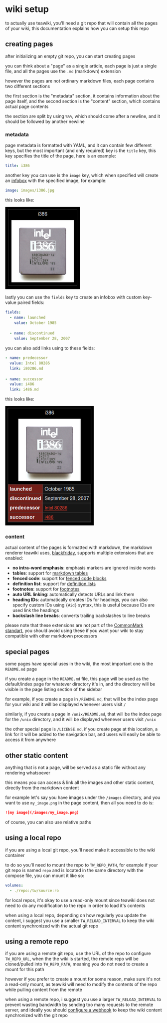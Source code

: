 # wiki setup

to actually use teawiki, you'll need a git repo that will contain all the pages
of your wiki, this documentation explains how you can setup this repo

## creating pages

after initializing an empty git repo, you can start creating pages

you can think about a "page" as a single article, each page is just a single
file, and all the pages use the `.md` (markdown) extension

however the pages are not ordinary markdown files, each page contains two
different sections

the first section is the "metadata" section, it contains information about the
page itself, and the second section is the "content" section, which contains
actual page contents

the section are split by using `%%%`, which should come after a newline, and it
should be followed by another newline

### metadata

page metadata is formatted with YAML, and it can contain few different keys, but
the most important (and only required) key is the `title` key, this key
specifies the title of the page, here is an example:

```yaml
title: i386
```

another key you can use is the `image` key, which when specified will create an
[infobox](https://en.wikipedia.org/wiki/Infobox) with the specified image, for
example:

```yaml
image: images/i386.jpg
```

this looks like:

![](/assets/infobox1.png)

lastly you can use the `fields` key to create an infobox with custom key-value
paired fields:

```yaml
fields:
  - name: launched
    value: October 1985

  - name: discontinued
    value: September 28, 2007
```

you can also add links using to these fields:

```yaml
- name: predecessor
  value: Intel 80286
  link: i80286.md

- name: successor
  value: i486
  link: i486.md
```

this looks like:

![](/assets/infobox2.png)

### content

actual content of the pages is formatted with markdown, the markdown renderer
teawiki uses, [blackfriday](https://github.com/russross/blackfriday), supports
multiple extensions that are enabled:

- **no intra-word emphasis**: emphasis markers are ignored inside words
- **tables**: support for
  [markdown tables](https://www.markdownguide.org/extended-syntax/#tables)
- **fenced code**: support for
  [fenced code blocks](https://www.markdownguide.org/extended-syntax/#fenced-code-blocks)
- **definition list**: support for
  [definition lists](https://www.markdownguide.org/extended-syntax/#definition-lists)
- **footnotes**: support for
  [footnotes](https://www.markdownguide.org/extended-syntax/#footnotes)
- **auto URL linking**: automatically detects URLs and link them
- **heading IDs**: automatically creates IDs for headings, you can also specify
  custom IDs using `{#id}` syntax, this is useful because IDs are used link the
  headings
- **backslash line breaks**: converts trailing backslashes to line breaks

please note that these extensions are not part of the
[CommonMark standart](https://commonmark.org/), you should avoid using these if
you want your wiki to stay compatible with other markdown processors

## special pages

some pages have special uses in the wiki, the most important one is the
`README.md` page

if you create a page in the `README.md` file, this page will be used as the
default/index page for whatever directory it's in, and the directory will be
visible in the page listing section of the sidebar

for example, if you create a page in `/README.md`, that will be the index page
for your wiki and it will be displayed whenever users visit `/`

similarly, if you create a page in `/unix/README.md`, that will be the index
page for the `/unix` directory, and it will be displayed whenever users visit
`/unix`

the other special page is `/LICENSE.md`, if you create page at this location, a
link for it will be added to the navigation bar, and users will easily be able
to access it from anywhere

## other static content

anything that is not a page, will be served as a static file without any
rendering whatsoever

this means you can access & link all the images and other static content,
directly from the markdown content

for example let's say you have images under the `/images` directory, and you
want to use `my_image.png` in the page content, then all you need to do is:

```md
![my image](/images/my_image.png)
```

of course, you can also use relative paths

## using a local repo

if you are using a local git repo, you'll need make it accessible to the wiki
container

to do so you'll need to mount the repo to `TW_REPO_PATH`, for example if your
git repo is named `repo` and is located in the same directory with the compose
file, you can mount it like so:

```yaml
volumes:
  - ./repo:/tw/source:ro
```

for local repos, it's okay to use a read-only mount since teawiki does not need
to do any modification to the repo in order to load it's contents

when using a local repo, depending on how regularly you update the content, i
suggest you use a smaller `TW_RELOAD_INTERVAL` to keep the wiki content
synchronized with the actual git repo

## using a remote repo

if you are using a remote git repo, use the URL of the repo to configure
`TW_REPO_URL`, when the the wiki is started, the remote repo will be
cloned/pulled into `TW_REPO_PATH`, meaning you do not need to create a mount for
this path

however if you prefer to create a mount for some reason, make sure it's not a
read-only mount, as teawiki will need to modify the contents of the repo while
pulling content from the remote

when using a remote repo, i suggest you use a larger `TW_RELOAD_INTERVAL` to
prevent wasting bandwidth by sending too many requests to the remote server, and
ideally you should [configure a webhook](/docs/webhook.md) to keep the wiki
content synchronized with the git repo
